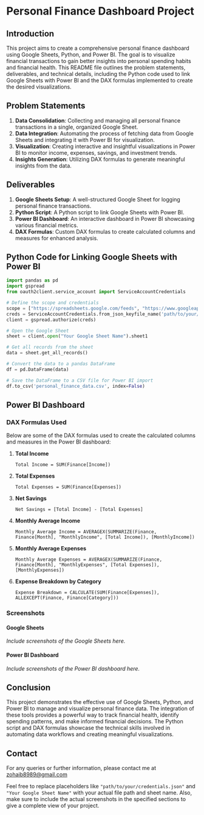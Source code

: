 # Personal Finance Dashboard Project

## Introduction

This project aims to create a comprehensive personal finance dashboard using Google Sheets, Python, and Power BI. The goal is to visualize financial transactions to gain better insights into personal spending habits and financial health. This README file outlines the problem statements, deliverables, and technical details, including the Python code used to link Google Sheets with Power BI and the DAX formulas implemented to create the desired visualizations.

## Problem Statements

1. **Data Consolidation**: Collecting and managing all personal finance transactions in a single, organized Google Sheet.
2. **Data Integration**: Automating the process of fetching data from Google Sheets and integrating it with Power BI for visualization.
3. **Visualization**: Creating interactive and insightful visualizations in Power BI to monitor income, expenses, savings, and investment trends.
4. **Insights Generation**: Utilizing DAX formulas to generate meaningful insights from the data.

## Deliverables

1. **Google Sheets Setup**: A well-structured Google Sheet for logging personal finance transactions.
2. **Python Script**: A Python script to link Google Sheets with Power BI.
3. **Power BI Dashboard**: An interactive dashboard in Power BI showcasing various financial metrics.
4. **DAX Formulas**: Custom DAX formulas to create calculated columns and measures for enhanced analysis.

## Python Code for Linking Google Sheets with Power BI

```python
import pandas as pd
import gspread
from oauth2client.service_account import ServiceAccountCredentials

# Define the scope and credentials
scope = ["https://spreadsheets.google.com/feeds", "https://www.googleapis.com/auth/drive"]
creds = ServiceAccountCredentials.from_json_keyfile_name('path/to/your/credentials.json', scope)
client = gspread.authorize(creds)

# Open the Google Sheet
sheet = client.open("Your Google Sheet Name").sheet1

# Get all records from the sheet
data = sheet.get_all_records()

# Convert the data to a pandas DataFrame
df = pd.DataFrame(data)

# Save the DataFrame to a CSV file for Power BI import
df.to_csv('personal_finance_data.csv', index=False)
```

## Power BI Dashboard

### DAX Formulas Used

Below are some of the DAX formulas used to create the calculated columns and measures in the Power BI dashboard:

1. **Total Income**
   ```DAX
   Total Income = SUM(Finance[Income])
   ```

2. **Total Expenses**
   ```DAX
   Total Expenses = SUM(Finance[Expenses])
   ```

3. **Net Savings**
   ```DAX
   Net Savings = [Total Income] - [Total Expenses]
   ```

4. **Monthly Average Income**
   ```DAX
   Monthly Average Income = AVERAGEX(SUMMARIZE(Finance, Finance[Month], "MonthlyIncome", [Total Income]), [MonthlyIncome])
   ```

5. **Monthly Average Expenses**
   ```DAX
   Monthly Average Expenses = AVERAGEX(SUMMARIZE(Finance, Finance[Month], "MonthlyExpenses", [Total Expenses]), [MonthlyExpenses])
   ```

6. **Expense Breakdown by Category**
   ```DAX
   Expense Breakdown = CALCULATE(SUM(Finance[Expenses]), ALLEXCEPT(Finance, Finance[Category]))
   ```

### Screenshots

#### Google Sheets

_Include screenshots of the Google Sheets here._

#### Power BI Dashboard

_Include screenshots of the Power BI dashboard here._

## Conclusion

This project demonstrates the effective use of Google Sheets, Python, and Power BI to manage and visualize personal finance data. The integration of these tools provides a powerful way to track financial health, identify spending patterns, and make informed financial decisions. The Python script and DAX formulas showcase the technical skills involved in automating data workflows and creating meaningful visualizations.

## Contact

For any queries or further information, please contact me at zohaib8989@gmail.com

Feel free to replace placeholders like `"path/to/your/credentials.json"` and `"Your Google Sheet Name"` with your actual file path and sheet name. Also, make sure to include the actual screenshots in the specified sections to give a complete view of your project.

